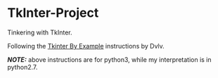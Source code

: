 # TkInter-Project
Tinkering with TkInter.

Following the [Tkinter By Example](https://github.com/Dvlv/Tkinter-By-Example) instructions by Dvlv.

**_NOTE:_** above instructions are for python3, while my interpretation is in python2.7.
